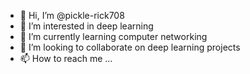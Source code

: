 - 👋 Hi, I’m @pickle-rick708
- 👀 I’m interested in deep learning
- 🌱 I’m currently learning computer networking
- 💞️ I’m looking to collaborate on deep learning projects
- 📫 How to reach me ...

<!---
pickle-rick708/pickle-rick708 is a ✨ special ✨ repository because its `README.md` (this file) appears on your GitHub profile.
You can click the Preview link to take a look at your changes.
--->

